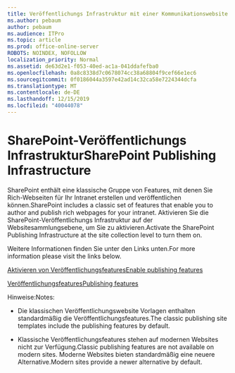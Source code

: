 ```yaml
---
title: Veröffentlichungs Infrastruktur mit einer Kommunikationswebsite
ms.author: pebaum
author: pebaum
ms.audience: ITPro
ms.topic: article
ms.prod: office-online-server
ROBOTS: NOINDEX, NOFOLLOW
localization_priority: Normal
ms.assetid: de63d2e1-f053-40ed-ac1a-041ddafefba0
ms.openlocfilehash: 0a8c8338d7c0678074cc38a68804f9cef66e1ec6
ms.sourcegitcommit: 0f0186044a3597e42ad14c32ca58e7224344dcfa
ms.translationtype: MT
ms.contentlocale: de-DE
ms.lasthandoff: 12/15/2019
ms.locfileid: "40044078"
---
```

# <a name="sharepoint-publishing-infrastructure"></a><span data-ttu-id="b9648-102">SharePoint-Veröffentlichungs Infrastruktur</span><span class="sxs-lookup"><span data-stu-id="b9648-102">SharePoint Publishing Infrastructure</span></span>


<span data-ttu-id="b9648-103">SharePoint enthält eine klassische Gruppe von Features, mit denen Sie Rich-Webseiten für Ihr Intranet erstellen und veröffentlichen können.</span><span class="sxs-lookup"><span data-stu-id="b9648-103">SharePoint includes a classic set of features that enable you to author and publish rich webpages for your intranet.</span></span> <span data-ttu-id="b9648-104">Aktivieren Sie die SharePoint-Veröffentlichungs Infrastruktur auf der Websitesammlungsebene, um Sie zu aktivieren.</span><span class="sxs-lookup"><span data-stu-id="b9648-104">Activate the SharePoint Publishing Infrastructure at the site collection level to turn them on.</span></span>

<span data-ttu-id="b9648-105">Weitere Informationen finden Sie unter den Links unten.</span><span class="sxs-lookup"><span data-stu-id="b9648-105">For more information please visit the links below.</span></span>

[<span data-ttu-id="b9648-106">Aktivieren von Veröffentlichungsfeatures</span><span class="sxs-lookup"><span data-stu-id="b9648-106">Enable publishing features</span></span>](https://support.office.com/article/Enable-publishing-features-479677A6-8B33-4AC7-907D-071C1C7E4518)

[<span data-ttu-id="b9648-107">Veröffentlichungsfeatures</span><span class="sxs-lookup"><span data-stu-id="b9648-107">Publishing features</span></span>](https://support.office.com/article/Features-enabled-in-a-SharePoint-Online-publishing-site-3AB3810C-3C2C-4361-9D0E-0CBE666EA0B0?wt.mc_id=O365_Portal_MMaven#__toc336865553)

<span data-ttu-id="b9648-108">Hinweise:</span><span class="sxs-lookup"><span data-stu-id="b9648-108">Notes:</span></span>

- <span data-ttu-id="b9648-109">Die klassischen Veröffentlichungswebsite Vorlagen enthalten standardmäßig die Veröffentlichungsfeatures.</span><span class="sxs-lookup"><span data-stu-id="b9648-109">The classic publishing site templates include the publishing features by default.</span></span>

- <span data-ttu-id="b9648-110">Klassische Veröffentlichungsfeatures stehen auf modernen Websites nicht zur Verfügung.</span><span class="sxs-lookup"><span data-stu-id="b9648-110">Classic publishing features are not available on modern sites.</span></span> <span data-ttu-id="b9648-111">Moderne Websites bieten standardmäßig eine neuere Alternative.</span><span class="sxs-lookup"><span data-stu-id="b9648-111">Modern sites provide a newer alternative by default.</span></span>

